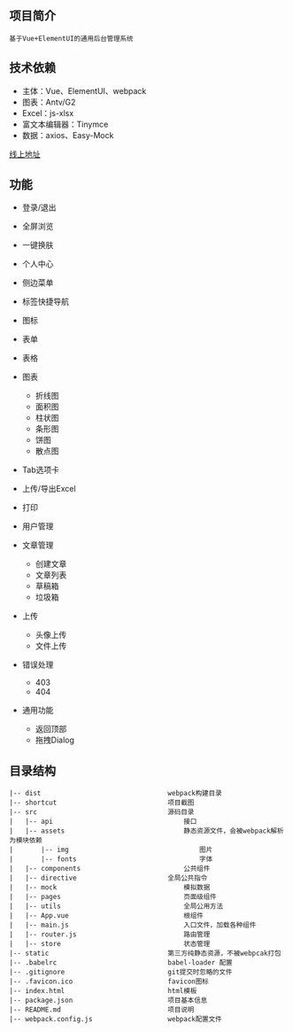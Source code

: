 ## 项目简介

    基于Vue+ElementUI的通用后台管理系统

## 技术依赖
- 主体：Vue、ElementUI、webpack
- 图表：Antv/G2
- Excel：js-xlsx
- 富文本编辑器：Tinymce
- 数据：axios、Easy-Mock

[线上地址](https://wluyao.github.io/admin/dist/index.html)  

## 功能

- 登录/退出

- 全屏浏览

- 一键换肤

- 个人中心

- 侧边菜单

- 标签快捷导航

- 图标

- 表单

- 表格

- 图表

  - 折线图
  - 面积图
  - 柱状图
  - 条形图
  - 饼图
  - 散点图

- Tab选项卡

- 上传/导出Excel

- 打印

- 用户管理

- 文章管理
  - 创建文章
  - 文章列表
  - 草稿箱
  - 垃圾箱

- 上传
  - 头像上传
  - 文件上传

- 错误处理
  - 403
  - 404

- 通用功能
  - 返回顶部
  - 拖拽Dialog


## 目录结构

```
|-- dist								webpack构建目录
|-- shortcut							项目截图
|-- src									源码目录
|	|-- api									接口
|	|-- assets								静态资源文件，会被webpack解析为模块依赖
|		|-- img									图片
|		|-- fonts								字体
|	|-- components                      	公共组件
|	|-- directive                      	全局公共指令
|	|-- mock								模拟数据
|	|-- pages								页面级组件	
|	|-- utils								全局公用方法	
|	|-- App.vue								根组件
|	|-- main.js								入口文件，加载各种组件
|	|-- router.js							路由管理	
|	|-- store							    状态管理					
|-- static								第三方纯静态资源，不被webpcak打包
|-- .babelrc							babel-loader 配置
|-- .gitignore							git提交时忽略的文件
|-- .favicon.ico   					    favicon图标
|-- index.html							html模板
|--	package.json						项目基本信息
|-- README.md							项目说明
|-- webpack.config.js					webpack配置文件
```

